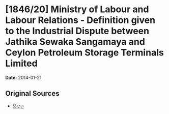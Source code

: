 # [1846/20] Ministry of Labour and Labour Relations - Definition given to the Industrial Dispute between Jathika Sewaka Sangamaya and Ceylon Petroleum Storage Terminals Limited

**Date:** 2014-01-21

## Original Sources

- [සිංහල](https://documents.gov.lk/view/extra-gazettes/2014/1/1846-20_S.pdf)
